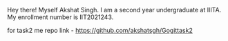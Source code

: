 Hey there! Myself Akshat Singh. I am a second year undergraduate at IIITA. My enrollment number is IIT2021243.

for task2 me repo link - https://github.com/akshatsgh/Gogittask2